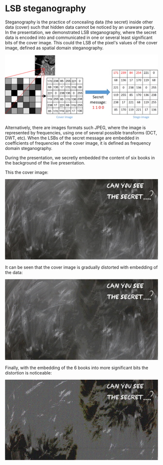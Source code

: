 # LSB steganography

Steganography is the practice of concealing data (the secret) inside other data (cover) such that hidden data cannot be noticed by an unaware party. In the presentation, we demonstrated   LSB steganography, where the secret data is encoded into and communicated in one or several least significant bits of the cover image. This could the LSB of the pixel's values of the cover image, defined as spatial domain steganography. 

![Image of LSB](/Background-stego/Screenshot%20(175).png)

Alternatively, there are images formats such JPEG, where the image is represented by frequencies, using one of several possible transforms (DCT, DWT, etc). When the LSBs of the secret message are embedded in coefficients of frequencies of the cover image, it is defined as frequency domain steganography. 

During the presentation, we secretly embedded the content of six books in the background of the live presentation.

This the cover image: 

![Image of LSB](Background-stego/stego-back1-1.png)

It can be seen that the cover image is gradually distorted with embedding of the data:

![Image of LSB](Background-stego/stego-back5-1.png)

Finally, with the embedding of the 6 books into more significant bits the distortion is noticeable:

![Image of LSB](Background-stego/stego-back7-1.png)

